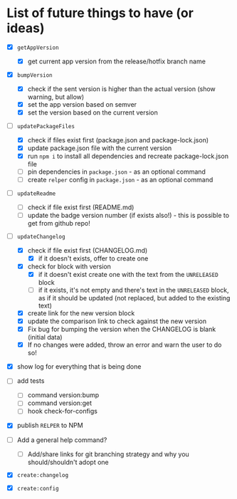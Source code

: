 # List of future things to have (or ideas)

- [x] `getAppVersion`

  - [x] get current app version from the release/hotfix branch name

- [x] `bumpVersion`

  - [x] check if the sent version is higher than the actual version (show warning, but allow)
  - [x] set the app version based on semver
  - [x] set the version based on the current version

- [ ] `updatePackageFiles`

  - [x] check if files exist first (package.json and package-lock.json)
  - [x] update package.json file with the current version
  - [x] run `npm i` to install all dependencies and recreate package-lock.json file
  - [ ] pin dependencies in `package.json` - as an optional command
  - [ ] create `relper` config in `package.json` - as an optional command

- [ ] `updateReadme`

  - [ ] check if file exist first (README.md)
  - [ ] update the badge version number (if exists also!) - this is possible to get from github repo!

- [ ] `updateChangelog`

  - [x] check if file exist first (CHANGELOG.md)
    - [x] if it doesn't exists, offer to create one
  - [x] check for block with version
    - [x] if it doesn't exist create one with the text from the `UNRELEASED` block
    - [ ] if it exists, it's not empty and there's text in the `UNRELEASED` block, as if it should be updated (not replaced, but added to the existing text)
  - [x] create link for the new version block
  - [x] update the comparison link to check against the new version
  - [x] Fix bug for bumping the version when the CHANGELOG is blank (initial data)
  - [x] If no changes were added, throw an error and warn the user to do so!

- [x] show log for everything that is being done

- [ ] add tests

  - [ ] command version:bump
  - [ ] command version:get
  - [ ] hook check-for-configs

- [x] publish `RELPER` to NPM

- [ ] Add a general help command?

  - [ ] Add/share links for git branching strategy and why you should/shouldn't adopt one

- [x] `create:changelog`
- [x] `create:config`
